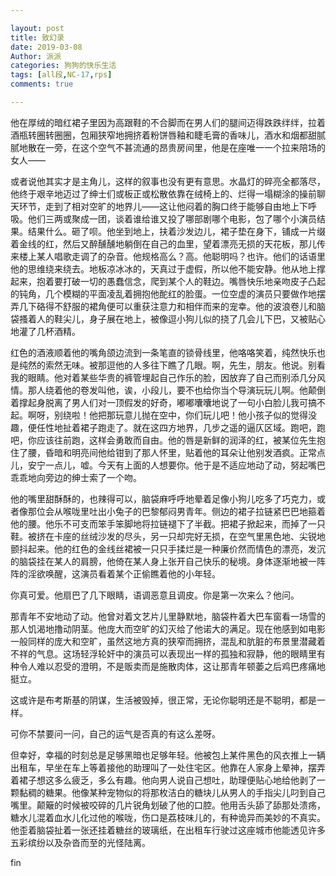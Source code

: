 ```yaml
---

layout: post
title: 致幻录
date: 2019-03-08
Author: 派派
categories: 狗狗的快乐生活
tags: [all段,NC-17,rps]
comments: true

---
```


他在厚绒的暗红裙子里因为高跟鞋的不合脚而在男人们的腿间迈得跌跌绊绊，拉着酒瓶转圈转圈圈，包厢狭窄地拥挤着粉饼唇釉和睫毛膏的香味儿，酒水和烟都甜腻腻地散在一旁，在这个空气不甚流通的昂贵房间里，他是在座唯一一个拉来陪场的女人——

或者说他其实才是主角儿，这样的叙事也没有更有意思。水晶灯的碎亮全都落尽，他终于艰辛地迈过了绅士们或板正或松散依靠在绒椅上的、烂得一塌糊涂的操前聊天环节，走到了相对空旷的地界儿——这让他闷着的胸口终于能够自由地上下呼吸。他们三两或聚成一团，谈着谁给谁又投了哪部剧哪个电影，包了哪个小演员结果。结果什么。砸了呗。他坐到地上，扶着沙发边儿，裙子垫在身下，铺成一片缀着金线的红，然后又醉醺醺地躺倒在自己的血里，望着漂亮无损的天花板，那儿传来楼上某人唱歌走调了的杂音。他规格高么？高。他聪明吗？也许。他们的话语里他的思维绕来绕去。地板凉冰冰的，天真过于虚假，所以他不能安静。他从地上撑起来，抱着要打破一切的愚蠢信念，爬到某个人的鞋边。嘴唇快乐地亲吻皮子凸起的钝角，几个模糊的平面凌乱着拥抱他酡红的脸蛋。一位空虚的演员只要做作地摆弄几下硌得不舒服的裙角便可以重获注意力和相伴而来的宠幸。他的波浪卷儿和脑袋搔着人的鞋尖儿，身子展在地上，被像逗小狗儿似的挠了几会儿下巴，又被贴心地灌了几杯酒精。

红色的酒液顺着他的嘴角颌边流到一条笔直的锁骨线里，他咯咯笑着，纯然快乐也是纯然的索然无味。被那逗他的人多往下瞧了几眼。啊，先生，朋友。他说。别看我的眼睛。他对着某些华贵的裤管埋起自己作乐的脸，因放弃了自己而别添几分风情。那人绕着他的卷发叫他，诶，小段儿，要不也给你当个导演玩玩儿啊。他颠倒着撑起身脱离了男人们对一顶假发的好奇，嘟嘟囔囔地说了一句小白脸儿我可搞不起。啊呀，别绕啦！他把那玩意儿抛在空中，你们玩儿吧！他小孩子似的觉得没趣，便任性地扯着裙子跑走了。就在这四方地界，几步之遥的逼仄区域。跑吧，跑吧，你应该往前跑，这样会勇敢而自由。他的唇是新鲜的润泽的红，被某位先生抱住了腰，昏暗和明亮间他给钳到了那人怀里，贴着他的耳朵让他别发酒疯。正常点儿，安宁一点儿，嘘。今天有上面的人想要你。他于是不适应地动了动，努起嘴巴乖乖地向旁边的绅士索了一个吻。

他的嘴里甜酥酥的，也辣得可以，脑袋麻呼呼地晕着足像小狗儿吃多了巧克力，或者像那位会从喉咙里吐出小兔子的巴黎郁闷男青年。侧边的裙子拉链紧巴巴地箍着他的腰。他乐不可支而笨手笨脚地将拉链褪下了半截。把裙子掀起来，而掉了一只鞋。被挤在卡座的丝绒沙发的尽头，另一只却完好无损，在空气里黑色地、尖锐地颤抖起来。他的红色的金线丝裙被一只只手揉烂是一种廉价然而情色的漂亮，发沉的脑袋挂在某人的肩膀，他倚在某人身上张开自己快乐的秘境。身体逐渐地被一阵阵的淫欲唤醒，这演员看着某个正偷瞧着他的小年轻。

你真可爱。他扇巴了几下眼睛，语调恶意且调皮。你是第一次来么？他问。

那青年不安地动了动。他曾对着文艺片儿里静默地，脑袋杵着大巴车窗看一场雪的那人饥渴地撸动阴茎。他庞大而空旷的幻灭给了他诺大的满足。现在他感到如电影一般同样的庞大和空旷，虽然这地方真的狭窄而拥挤，混乱和肮脏的布景里潜藏着不祥的气息。这场轻浮轮奸中的演员可以表现出一样的孤独和寂静，他的眼睛里有种令人难以忍受的澄明，不是贩卖而是施散肉体，这让那青年顿萎之后鸡巴疼痛地挺立。

这或许是布考斯基的阴谋，生活被毁掉，很正常，无论你聪明还是不聪明，都是一样。

可你不禁要问一问，自己的运气是否真的有这么差呀。

但幸好，幸福的时刻总是足够黑暗也足够年轻。他被包上某件黑色的风衣推上一辆出租车，早坐在车上等着接他的助理叫了一处住宅区。他靠在人家身上晕神，摆弄着裙子想这多么疲乏，多么有趣。他向男人说自己想吐，助理便贴心地给他剥了一颗黏稠的糖果。他像某种宠物似的将那枚洁白的糖块儿从男人的手指尖儿叼到自己嘴里。颠簸的时候被咬碎的几片锐角划破了他的口腔。他用舌头舔了舔那处溃疡，糖水儿混着血水儿化过他的喉咙，伤口是荔枝味儿的，有种诡异而美妙的不真实。他歪着脑袋扯着一张还挂着糖丝的玻璃纸，在出租车行驶过这座城市他能透见许多五彩缤纷以及杂沓而至的光怪陆离。



fin